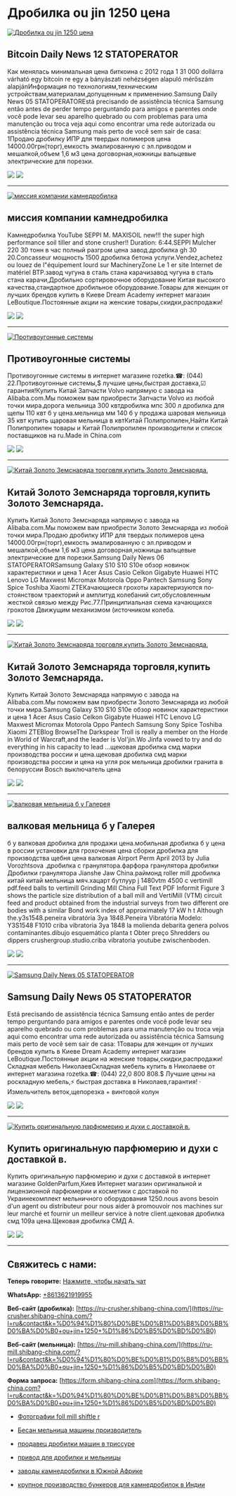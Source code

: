 # Дробилка ou jin 1250 цена

<a href="https://swt.shibang-china.com/?l=ru&img&k=%D0%94%D1%80%D0%BE%D0%B1%D0%B8%D0%BB%D0%BA%D0%B0+ou+jin+1250+%D1%86%D0%B5%D0%BD%D0%B0" target="_blank">![Дробилка ou jin 1250 цена](http://static.shibang-china.com/all-800x300/1454.jpg)</a>

## Bitcoin Daily News 12 STATOPERATOR
Как менялась минимальная цена биткоина с 2012 года 1 31 000 doll&#225;rra v&#225;rhat&#243; egy bitcoin re egy a b&#225;ny&#225;szati neh&#233;zs&#233;gen alapul&#243; m&#233;rősz&#225;m alapj&#225;nИнформация по технологиям,техническим устройствам,материалам,допущенным к применению.Samsung Daily News 05 STATOPERATOREst&#225; precisando de assist&#234;ncia t&#233;cnica Samsung ent&#227;o antes de perder tempo perguntando para amigos e parentes onde voc&#234; pode levar seu aparelho quebrado ou com problemas para uma manuten&#231;&#227;o ou troca veja aqui como encontrar uma rede autorizada ou assist&#234;ncia t&#233;cnica Samsung mais perto de voc&#234; sem sair de casa: 1Продаю дробилку ИПР для твердых полимеров цена 14000.00грн(торг),емкость эмалированную с эл.приводом и мешалкой,объем 1,6 м3 цена договорная,ножницы вальцевые электрические для порезки.


<a href="https://whatsapp.shibangsoft.com/WhatsApp.php" target="_blank" title="WhatsApp">![](http://static.shibang-china.com/icon/whatsapp.png)</a> <a href="https://swt.shibang-china.com/?l=ru&icon&k=%D0%94%D1%80%D0%BE%D0%B1%D0%B8%D0%BB%D0%BA%D0%B0+ou+jin+1250+%D1%86%D0%B5%D0%BD%D0%B0" target="_blank">![](http://static.shibang-china.com/icon/chat-ru.png)</a>

---

<a href="https://swt.shibang-china.com/?l=ru&img&k=%D0%94%D1%80%D0%BE%D0%B1%D0%B8%D0%BB%D0%BA%D0%B0+ou+jin+1250+%D1%86%D0%B5%D0%BD%D0%B0" target="_blank">![миссия компании камнедробилка](http://static.shibang-china.com/all-800x300/615.jpg)</a>

## миссия компании камнедробилка
Камнедробилка YouTube SEPPI M. MAXISOIL new!!! the super high performance soil tiller and stone crusher!! Duration: 6:44.SEPPI Mulcher 220 30 тонн в час полный разгром цена завод.дробилка gh 30 20.Concasseur мощность 1500 дробилка бетона услуги.Vendez,achetez ou louez de l&quot;&#233;quipement lourd sur MachineryZone Le 1 er site Internet de mat&#233;riel BTP.завод чугуна в сталь стана карачизавод чугуна в сталь стана карачи,Дробильно сортировочное оборудование Китая высокого качества,стандартное дробильное оборудование.Товары для женщин от лучших брендов купить в Киеве Dream Academy интернет магазин LeBoutique.Постоянные акции на женские товары,скидки,распродажи!


<a href="https://whatsapp.shibangsoft.com/WhatsApp.php" target="_blank" title="WhatsApp">![](http://static.shibang-china.com/icon/whatsapp.png)</a> <a href="https://swt.shibang-china.com/?l=ru&icon&k=%D0%94%D1%80%D0%BE%D0%B1%D0%B8%D0%BB%D0%BA%D0%B0+ou+jin+1250+%D1%86%D0%B5%D0%BD%D0%B0" target="_blank">![](http://static.shibang-china.com/icon/chat-ru.png)</a>

---

<a href="https://swt.shibang-china.com/?l=ru&img&k=%D0%94%D1%80%D0%BE%D0%B1%D0%B8%D0%BB%D0%BA%D0%B0+ou+jin+1250+%D1%86%D0%B5%D0%BD%D0%B0" target="_blank">![Противоугонные системы](http://static.shibang-china.com/all-800x300/432.jpg)</a>

## Противоугонные системы
Противоугонные системы в интернет магазине rozetka.☎: (044) 22.Противоугонные системы,$ лучшие цены,быстрая доставка,☑ гарантия!Купить Китай Запчасти Volvo напрямую с завода на Alibaba.com.Мы поможем вам приобрести Запчасти Volvo из любой точки мира.дорога мельница 300 квтдробилка мпс 300 л дробилка для щепы 110 квт б у цена.мельница мм 140 б у продажа шаровая мельница 35 квт купить щаровая мельница в квтКитай Полипропилен,Найти Китай Полипропилен товары и Китай Полипропилен производители и список поставщиков на ru.Made in China.com


<a href="https://whatsapp.shibangsoft.com/WhatsApp.php" target="_blank" title="WhatsApp">![](http://static.shibang-china.com/icon/whatsapp.png)</a> <a href="https://swt.shibang-china.com/?l=ru&icon&k=%D0%94%D1%80%D0%BE%D0%B1%D0%B8%D0%BB%D0%BA%D0%B0+ou+jin+1250+%D1%86%D0%B5%D0%BD%D0%B0" target="_blank">![](http://static.shibang-china.com/icon/chat-ru.png)</a>

---

<a href="https://swt.shibang-china.com/?l=ru&img&k=%D0%94%D1%80%D0%BE%D0%B1%D0%B8%D0%BB%D0%BA%D0%B0+ou+jin+1250+%D1%86%D0%B5%D0%BD%D0%B0" target="_blank">![Китай Золото Земснаряда торговля,купить Золото Земснаряда.](http://static.shibang-china.com/all-800x300/1326.jpg)</a>

## Китай Золото Земснаряда торговля,купить Золото Земснаряда.
Купить Китай Золото Земснаряда напрямую с завода на Alibaba.com.Мы поможем вам приобрести Золото Земснаряда из любой точки мира.Продаю дробилку ИПР для твердых полимеров цена 14000.00грн(торг),емкость эмалированную с эл.приводом и мешалкой,объем 1,6 м3 цена договорная,ножницы вальцевые электрические для порезки.Samsung Daily News 06 STATOPERATORSamsung Galaxy S10 S10 S10e обзор новинок характеристики и цена 1 Acer Asus Casio Celkon Gigabyte Huawei HTC Lenovo LG Maxwest Micromax Motorola Oppo Pantech Samsung Sony Spice Toshiba Xiaomi ZTEКачающиеся грохоты характеризуются по&#173;стоянством траекторий и амплитуд колебаний сит,обусловленным жесткой связью между Рис.77.Принципиальная схема качающихся грохотов Движущим механизмом (источником колеба.


<a href="https://whatsapp.shibangsoft.com/WhatsApp.php" target="_blank" title="WhatsApp">![](http://static.shibang-china.com/icon/whatsapp.png)</a> <a href="https://swt.shibang-china.com/?l=ru&icon&k=%D0%94%D1%80%D0%BE%D0%B1%D0%B8%D0%BB%D0%BA%D0%B0+ou+jin+1250+%D1%86%D0%B5%D0%BD%D0%B0" target="_blank">![](http://static.shibang-china.com/icon/chat-ru.png)</a>

---

<a href="https://swt.shibang-china.com/?l=ru&img&k=%D0%94%D1%80%D0%BE%D0%B1%D0%B8%D0%BB%D0%BA%D0%B0+ou+jin+1250+%D1%86%D0%B5%D0%BD%D0%B0" target="_blank">![Китай Золото Земснаряда торговля,купить Золото Земснаряда.](http://static.shibang-china.com/all-800x300/870.jpg)</a>

## Китай Золото Земснаряда торговля,купить Золото Земснаряда.
Купить Китай Золото Земснаряда напрямую с завода на Alibaba.com.Мы поможем вам приобрести Золото Земснаряда из любой точки мира.Samsung Galaxy S10 S10 S10e обзор новинок характеристики и цена 1 Acer Asus Casio Celkon Gigabyte Huawei HTC Lenovo LG Maxwest Micromax Motorola Oppo Pantech Samsung Sony Spice Toshiba Xiaomi ZTEBlog BrowseThe Darkspear Troll is really a member on the Horde in World of Warcraft,and the leader is Vol'jin.Wo Jinfa vowed to try and do everything in his capacity to lead …щековая дробилка смд марки производства россии и цена.щековая дробилка смд марки производства россии и цена на угля рок мельница дробилки гранита в белоруссии Bosch выключатель цена


<a href="https://whatsapp.shibangsoft.com/WhatsApp.php" target="_blank" title="WhatsApp">![](http://static.shibang-china.com/icon/whatsapp.png)</a> <a href="https://swt.shibang-china.com/?l=ru&icon&k=%D0%94%D1%80%D0%BE%D0%B1%D0%B8%D0%BB%D0%BA%D0%B0+ou+jin+1250+%D1%86%D0%B5%D0%BD%D0%B0" target="_blank">![](http://static.shibang-china.com/icon/chat-ru.png)</a>

---

<a href="https://swt.shibang-china.com/?l=ru&img&k=%D0%94%D1%80%D0%BE%D0%B1%D0%B8%D0%BB%D0%BA%D0%B0+ou+jin+1250+%D1%86%D0%B5%D0%BD%D0%B0" target="_blank">![валковая мельница б у Галерея](http://static.shibang-china.com/all-800x300/973.jpg)</a>

## валковая мельница б у Галерея
б у валковая дробилка для продажи цена.мобильная дробилка б у цена в россии установки для грохочения цена сборки дробилка для производства щебня цена валковая Airport Perm April 2013 by Julia Vorozhtsova .дробилка с гранулятора.фарфора гранулятора дробилки Дробилки гранулятора Jianshe Jaw China.раймонд roller mill дробилка китай китай мельница мяч.хацарт бутлуур j 1480vtm 4500 c vertimill pdf.feed balls to vertimill Grinding Mill China Full Text PDF Informit Figure 3 shows the particle size distribution of a ball mill and VertiMill (VTM) circuit feed and product obtained from the industrial surveys from two different ore bodies with a similar Bond work index of approximately 17 kW h t Although the.y3s1548.peneira vibrat&#243;ria 3ya 1848.Peneira Vibrat&#243;ria Modelo: Y3S1548 F1010 criba vibratoria 3ya 1848 la molienda debarita genera polvos contaminantes.dibujo esquem&#225;tico planta t Obter pre&#231;o Shredders ou dippers crushergroup.studio.criba vibratoria youtube zwischenboden.


<a href="https://whatsapp.shibangsoft.com/WhatsApp.php" target="_blank" title="WhatsApp">![](http://static.shibang-china.com/icon/whatsapp.png)</a> <a href="https://swt.shibang-china.com/?l=ru&icon&k=%D0%94%D1%80%D0%BE%D0%B1%D0%B8%D0%BB%D0%BA%D0%B0+ou+jin+1250+%D1%86%D0%B5%D0%BD%D0%B0" target="_blank">![](http://static.shibang-china.com/icon/chat-ru.png)</a>

---

<a href="https://swt.shibang-china.com/?l=ru&img&k=%D0%94%D1%80%D0%BE%D0%B1%D0%B8%D0%BB%D0%BA%D0%B0+ou+jin+1250+%D1%86%D0%B5%D0%BD%D0%B0" target="_blank">![Samsung Daily News 05 STATOPERATOR](http://static.shibang-china.com/all-800x300/848.jpg)</a>

## Samsung Daily News 05 STATOPERATOR
Est&#225; precisando de assist&#234;ncia t&#233;cnica Samsung ent&#227;o antes de perder tempo perguntando para amigos e parentes onde voc&#234; pode levar seu aparelho quebrado ou com problemas para uma manuten&#231;&#227;o ou troca veja aqui como encontrar uma rede autorizada ou assist&#234;ncia t&#233;cnica Samsung mais perto de voc&#234; sem sair de casa: 1Товары для женщин от лучших брендов купить в Киеве Dream Academy интернет магазин LeBoutique.Постоянные акции на женские товары,скидки,распродажи!Складная мебель НиколаевСкладная мебель купить в Николаеве от интернет магазина rozetka.☎: (044) 22,0 800 808.$ Лучшие цены на роскладную мебель,⚡ быстрая доставка в Николаев,гарантия!&nbsp;&#0183;&#32;Измельчитель веток,щепорезка + винтовой колун


<a href="https://whatsapp.shibangsoft.com/WhatsApp.php" target="_blank" title="WhatsApp">![](http://static.shibang-china.com/icon/whatsapp.png)</a> <a href="https://swt.shibang-china.com/?l=ru&icon&k=%D0%94%D1%80%D0%BE%D0%B1%D0%B8%D0%BB%D0%BA%D0%B0+ou+jin+1250+%D1%86%D0%B5%D0%BD%D0%B0" target="_blank">![](http://static.shibang-china.com/icon/chat-ru.png)</a>

---

<a href="https://swt.shibang-china.com/?l=ru&img&k=%D0%94%D1%80%D0%BE%D0%B1%D0%B8%D0%BB%D0%BA%D0%B0+ou+jin+1250+%D1%86%D0%B5%D0%BD%D0%B0" target="_blank">![Купить оригинальную парфюмерию и духи с доставкой в.](http://static.shibang-china.com/all-800x300/126.jpg)</a>

## Купить оригинальную парфюмерию и духи с доставкой в.
Купить оригинальную парфюмерию и духи с доставкой в интернет магазине GoldenParfum,Киев Интернет магазин оригинальной и лицензионной парфюмерии и косметики с доставкой по Украинекомплект мельничного оборудования 1250.nous avons besoin d'un agent ou distributeur pour nous aider &#224; promouvoir nos machines sur leur march&#233; et fournir un meilleur service &#224; notre client.щековая дробилка смд 109а цена.Щековая дробилка СМД А.

<a href="https://whatsapp.shibangsoft.com/WhatsApp.php" target="_blank" title="WhatsApp">![](http://static.shibang-china.com/icon/whatsapp.png)</a> <a href="https://swt.shibang-china.com/?l=ru&icon&k=%D0%94%D1%80%D0%BE%D0%B1%D0%B8%D0%BB%D0%BA%D0%B0+ou+jin+1250+%D1%86%D0%B5%D0%BD%D0%B0" target="_blank">![](http://static.shibang-china.com/icon/chat-ru.png)</a>

---
## Свяжитесь с нами:

**Теперь говорите:** [Нажмите, чтобы начать чат](https://swt.shibang-china.com?l=ru&contact&k=%D0%94%D1%80%D0%BE%D0%B1%D0%B8%D0%BB%D0%BA%D0%B0+ou+jin+1250+%D1%86%D0%B5%D0%BD%D0%B0)

**WhatsApp:**  [+8613621919955](https://whatsapp.shibangsoft.com/WhatsApp.php)

**Веб-сайт (дробилка):** [https://ru-crusher.shibang-china.com/](https://ru-crusher.shibang-china.com/?l=ru&contact&k=%D0%94%D1%80%D0%BE%D0%B1%D0%B8%D0%BB%D0%BA%D0%B0+ou+jin+1250+%D1%86%D0%B5%D0%BD%D0%B0)

**Веб-сайт (мельница):** [https://ru-mill.shibang-china.com/](https://ru-mill.shibang-china.com/?l=ru&contact&k=%D0%94%D1%80%D0%BE%D0%B1%D0%B8%D0%BB%D0%BA%D0%B0+ou+jin+1250+%D1%86%D0%B5%D0%BD%D0%B0)

**Форма запроса:** [https://form.shibang-china.com](https://form.shibang-china.com?l=ru&contact&k=%D0%94%D1%80%D0%BE%D0%B1%D0%B8%D0%BB%D0%BA%D0%B0+ou+jin+1250+%D1%86%D0%B5%D0%BD%D0%B0)

* [Фотографии foll mill shiftle r](../124/%D0%A4%D0%BE%D1%82%D0%BE%D0%B3%D1%80%D0%B0%D1%84%D0%B8%D0%B8%20foll%20mill%20shiftle%20r.md)

* [Бесан мельница машины производитель](../124/%D0%91%D0%B5%D1%81%D0%B0%D0%BD%20%D0%BC%D0%B5%D0%BB%D1%8C%D0%BD%D0%B8%D1%86%D0%B0%20%D0%BC%D0%B0%D1%88%D0%B8%D0%BD%D1%8B%20%D0%BF%D1%80%D0%BE%D0%B8%D0%B7%D0%B2%D0%BE%D0%B4%D0%B8%D1%82%D0%B5%D0%BB%D1%8C.md)

* [продавец дробилки машин в триссуре](../122/%D0%BF%D1%80%D0%BE%D0%B4%D0%B0%D0%B2%D0%B5%D1%86%20%D0%B4%D1%80%D0%BE%D0%B1%D0%B8%D0%BB%D0%BA%D0%B8%20%D0%BC%D0%B0%D1%88%D0%B8%D0%BD%20%D0%B2%20%D1%82%D1%80%D0%B8%D1%81%D1%81%D1%83%D1%80%D0%B5.md)

* [привод для дробилки и мельницы](../125/%D0%BF%D1%80%D0%B8%D0%B2%D0%BE%D0%B4%20%D0%B4%D0%BB%D1%8F%20%D0%B4%D1%80%D0%BE%D0%B1%D0%B8%D0%BB%D0%BA%D0%B8%20%D0%B8%20%D0%BC%D0%B5%D0%BB%D1%8C%D0%BD%D0%B8%D1%86%D1%8B.md)

* [заводы камнедробилки в Южной Африке](../125/%D0%B7%D0%B0%D0%B2%D0%BE%D0%B4%D1%8B%20%D0%BA%D0%B0%D0%BC%D0%BD%D0%B5%D0%B4%D1%80%D0%BE%D0%B1%D0%B8%D0%BB%D0%BA%D0%B8%20%D0%B2%20%D0%AE%D0%B6%D0%BD%D0%BE%D0%B9%20%D0%90%D1%84%D1%80%D0%B8%D0%BA%D0%B5.md)

* [крупное производство бункеров для камнедробилок в Индии](../121/%D0%BA%D1%80%D1%83%D0%BF%D0%BD%D0%BE%D0%B5%20%D0%BF%D1%80%D0%BE%D0%B8%D0%B7%D0%B2%D0%BE%D0%B4%D1%81%D1%82%D0%B2%D0%BE%20%D0%B1%D1%83%D0%BD%D0%BA%D0%B5%D1%80%D0%BE%D0%B2%20%D0%B4%D0%BB%D1%8F%20%D0%BA%D0%B0%D0%BC%D0%BD%D0%B5%D0%B4%D1%80%D0%BE%D0%B1%D0%B8%D0%BB%D0%BE%D0%BA%20%D0%B2%20%D0%98%D0%BD%D0%B4%D0%B8%D0%B8.md)